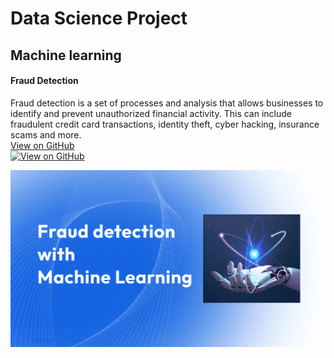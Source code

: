 # Data Science Project

## Machine learning

#### Fraud Detection

Fraud detection is a set of processes and analysis that allows businesses to identify and prevent unauthorized financial activity. This can include fraudulent credit card transactions, identity theft, cyber hacking, insurance scams and more.<br>
[View on GitHub](https://github.com/MRaoShivani/fraud_detection)<br>
[![View on GitHub](https://img.shields.io/badge/GitHub-View_on_GitHub-blue?logo=GitHub)](https://github.com/MRaoShivani/fraud_detection)
<center><img src = "assets/img/fraude-ML-EN.png"/></center>
